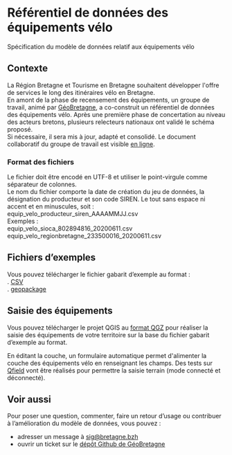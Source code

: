 # Référentiel de données des équipements vélo

Spécification du modèle de données relatif aux équipements vélo

## Contexte

La Région Bretagne et Tourisme en Bretagne souhaitent développer l'offre de services le long des itinéraires vélo en Bretagne.</br>
En amont de la phase de recensement des équipements, un groupe de travail, animé par [GéoBretagne](https://geobretagne.fr), a co-construit un référentiel de données des équipements vélo. Après une première phase de concertation au niveau des acteurs bretons, plusieurs relecteurs nationaux ont validé le schéma proposé.</br>
Si nécessaire, il sera mis à jour, adapté et consolidé. Le document collaboratif du groupe de travail est visible [en ligne](https://docs.google.com/document/d/e/2PACX-1vTJOQw0eMIz8G03DL6oQ2PoRxbROSmbltUPFlGSAR-x6EGSVGnRD58G32OsHe8jNg/pub).</p>

### Format des fichiers

Le fichier doit être encodé en UTF-8 et utiliser le point-virgule comme séparateur de colonnes.</br>
Le nom du fichier comporte la date de création du jeu de données, la désignation du producteur et son code SIREN. Le tout sans espace ni accent et en minuscules, soit : equip_velo_producteur_siren_AAAAMMJJ.csv</br>
Exemples :</br>
equip_velo_sioca_802894816_20200611.csv</br>
equip_velo_regionbretagne_233500016_20200611.csv

## Fichiers d’exemples

Vous pouvez télécharger le fichier gabarit d’exemple au format :</br>
. [CSV](https://github.com/geobretagne/schema-equipements-velo/raw/v0.3.0/exemple-valide.csv)</br>
. [geopackage](https://github.com/geobretagne/schema-equipements-velo/raw/v0.3.0/exemple-valide.gpkg)

## Saisie des équipements

Vous pouvez télécharger le projet QGIS au [format QGZ](https://github.com/geobretagne/schema-equipements-velo/raw/v0.3.0/saisie-equipements-velo.qgz) pour réaliser  la saisie des équipements de votre territoire sur la base du fichier gabarit d’exemple au format.

En éditant la couche, un formulaire automatique permet d'alimenter la couche des équipements vélo en renseignant les champs.
Des tests sur [Qfield](https://qfield.org/) vont être réalisés pour permettre la saisie terrain (mode connecté et déconnecté).

## Voir aussi

Pour poser une question, commenter, faire un retour d’usage ou contribuer à l’amélioration du modèle de données, vous pouvez :
- adresser un message à sig@bretagne.bzh
- ouvrir un ticket sur le [dépôt Github de GéoBretagne](https://github.com/geobretagne/schema-equipements-velo/issues)
